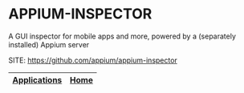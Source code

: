 # APPIUM-INSPECTOR

 A GUI inspector for mobile apps and more, powered by a (separately installed) Appium server

 SITE: https://github.com/appium/appium-inspector

 | [Applications](https://portable-linux-apps.github.io/apps.html) | [Home](https://portable-linux-apps.github.io)
 | --- | --- |
